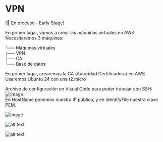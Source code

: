# VPN

[🔧 En proceso - Early Stage]

En primer lugar, vamos a crear las máquinas virtuales en AWS. Necesitaremos 3 máquinas:

└── Máquinas virtuales  
    ├── VPN  
    ├── CA  
    └── Base de datos

En primer lugar, crearemos la CA (Autoridad Certificadora) en AWS. Usaremos Ubuntu 24 con una t2.micro  

Archivo de configuración en Visual Code para poder trabajar con SSH:  
![image](https://github.com/user-attachments/assets/1d4109e7-d202-4cea-9a41-0c56644132d5)  
En HostName ponemos nuestra IP pública, y en IdentifyFile nuestra clave PEM.  

![image](https://github.com/user-attachments/assets/db214b45-2222-4240-95cb-4b75603f37ae)  


![alt text](Imágenes\image.png)

![alt text](Imágenes\permisos.png)
